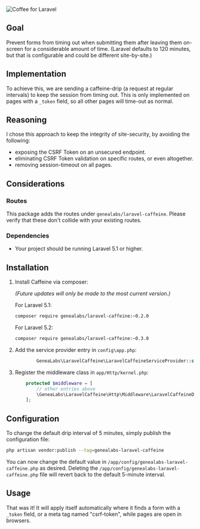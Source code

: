 ![Coffee for Laravel](https://github.com/GeneaLabs/laravel-caffeine/blob/master/caffeine.jpg)

## Goal
Prevent forms from timing out when submitting them after leaving them on-screen for a considerable amount of time.
(Laravel defaults to 120 minutes, but that is configurable and could be different site-by-site.)

## Implementation
To achieve this, we are sending a caffeine-drip (a request at regular intervals) to keep the session from timing out.
This is only implemented on pages with a `_token` field, so all other pages will time-out as normal.

## Reasoning
I chose this approach to keep the integrity of site-security, by avoiding the following:
- exposing the CSRF Token on an unsecured endpoint.
- eliminating CSRF Token validation on specific routes, or even altogether.
- removing session-timeout on all pages.

## Considerations
### Routes
This package adds the routes under `genealabs/laravel-caffeine`. Please verify that these don't collide with your
existing routes.

### Dependencies
- Your project should be running Laravel 5.1 or higher.

## Installation
1. Install Caffeine via composer:

   _(Future updates will only be made to the most current version.)_

   For Laravel 5.1:
   ```sh
   composer require genealabs/laravel-caffeine:~0.2.0
   ```

   For Laravel 5.2:
   ```sh
   composer require genealabs/laravel-caffeine:~0.3.0
   ```

2. Add the service provider entry in `config\app.php`:
   ```php
           GeneaLabs\LaravelCaffeine\LaravelCaffeineServiceProvider::class,
   ```

3. Register the middleware class in `app/Http/kernel.php`:
   ```php
       protected $middleware = [
           // other entries above
           \GeneaLabs\LaravelCaffeine\Http\Middleware\LaravelCaffeineDripMiddleware::class,
       ];
   ```

## Configuration
To change the default drip interval of 5 minutes, simply publish the configuration file:
```sh
php artisan vendor:publish --tag=genealabs-laravel-caffeine
```

You can now change the default value in `/app/config/genealabs-laravel-caffeine.php` as desired. Deleting the
`/app/config/genealabs-laravel-caffeine.php` file will revert back to the default 5-minute interval.

## Usage
That was it! It will apply itself automatically where it finds a form with a `_token` field, or a meta tag named
 "csrf-token", while pages are open in browsers.
